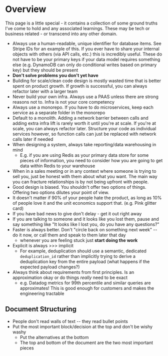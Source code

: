# Overview

This page is a little special - it contains a collection of some ground truths I've come to hold and any associated learnings.
These may be tech or business related - or transcend into any other domain.

- Always use a human-readable, unique identifier for database items. See Stripe IDs for an example of this. If you ever
have to share your internal objects with others (via API calls, etc.) this is incredibly useful. These do not have to be
your primary keys if your data model requires something else (e.g. DynamoDB can only do conditional writes based on primary key)
but they should be present
- **Don't solve problems you don't yet have**
- Building for scale/clean code design is mostly wasted time that is better spent on product growth. If growth is 
successful, you can always refactor later with a larger team
- Never build your own infra. Always use a PAAS unless there are strong reasons not to. Infra is not your core competency 
- Always use a monorepo. If you have to do microservices, keep each service as a separate folder in the monorepo
- Default to a monolith. Adding a network barrier between calls and adding extra infra lift is rarely worth it until
you're at scale. If you're at scale, you can always refactor later. Structure your code as individual services however,
so function calls can just be replaced with network calls later if needed
- When designing a system, always take reporting/data warehousing in mind
    - E.g. if you are using Redis as your primary data store for some pieces of information, you need to consider how you 
    are going to get data within Redis to your warehouse
- When in a sales meeting or in any context where someone is trying to sell you, just be honest with them about what you want.
The main way you can fracture relationships is by not being upfront with people.
- Good design is biased. You shouldn't offer two options of things. Offering two options dilutes your point of view.
- It doesn't matter if 90% of your people hate the product, as long as 10% of people love it and the unit economics support that.
(e.g. Pink glitter card)
- If you have bad news to give don't delay - get it out right away
- If you are talking to someone and it looks like you lost them, pause and say something like "It looks like I lost you, do you have any questions?"
- Faster is always better. Don't "circle back on something next week" -- do it now, or call them and speak to them later that day
  - whenever you are feeling stuck just **start doing the work**
- Explicit is always >>> implicit
  - For example, deduplication should use a semantic, dedicated `deduplication_id` rather than implicitly trying to derive a deduplication key 
  from the entire payload (what happens if the expected payload changes?)
- Always think about requirements from first principles. Is an approximation okay or do things *really* need to be exact 
  - e.g. Datadog metrics for 99th percentile and similar queries are approximates! This is good enough for customers and makes the engineering tractable

## Document Structuring

- People don't read walls of text -- they read bullet points
- Put the most important block/decision at the top and don't be wishy washy
    - Put the alternatives at the bottom
    - The top and bottom of the document are the two most important pieces